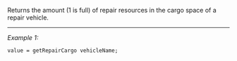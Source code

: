 Returns the amount (1 is full) of repair resources in the cargo space of a repair vehicle.


---
*Example 1:*
```sqf
value = getRepairCargo vehicleName;
```